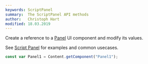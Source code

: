 ```yaml
---
keywords: ScriptPanel
summary:  The ScriptPanel API methods
author:   Christoph Hart
modified: 18.03.2019
---
```


Create a reference to a [Panel](/ui-components/plugin-components/panel) UI component and modify its values.

See [Script Panel](/scripting/scripting-in-hise/scriptpanel.html) for examples and common usecases.

```javascript
const var Panel1 = Content.getComponent("Panel1");
```
